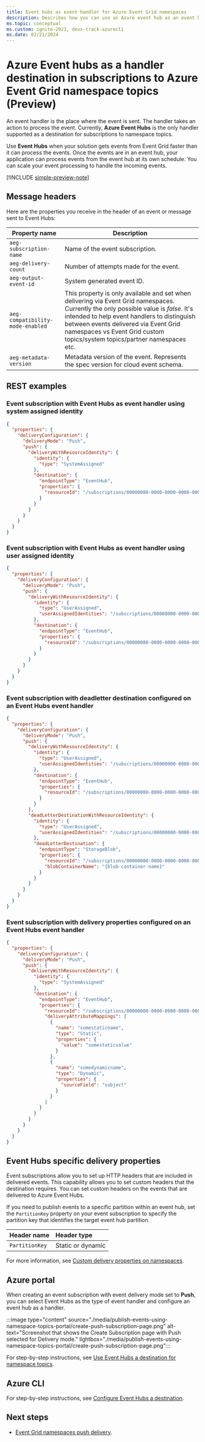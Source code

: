 ```yaml
---
title: Event hubs as event handler for Azure Event Grid namespaces
description: Describes how you can use an Azure event hub as an event handler for Azure Event Grid namespaces.
ms.topic: conceptual
ms.custom: ignite-2023, devx-track-azurecli
ms.date: 02/21/2024
---
```


# Azure Event hubs as a handler destination in subscriptions to Azure Event Grid namespace topics (Preview)

An event handler is the place where the event is sent. The handler takes an action to process the event. Currently, **Azure Event Hubs** is the only handler supported as a destination for subscriptions to namespace topics.

Use **Event Hubs** when your solution gets events from Event Grid faster than it can process the events. Once the events are in an event hub, your application can process events from the event hub at its own schedule. You can scale your event processing to handle the incoming events.

[!INCLUDE [simple-preview-note](./includes/simple-preview-note.md)]

## Message headers

Here are the properties you receive in the header of an event or message sent to Event Hubs:

| Property name | Description |
| ------------- | ----------- |
| `aeg-subscription-name` | Name of the event subscription. |
| `aeg-delivery-count` | Number of attempts made for the event. |
| `aeg-output-event-id` | System generated event ID. |
| `aeg-compatibility-mode-enabled` | This property is only available and set when delivering via Event Grid namespaces. Currently the only possible value is *false*. It's intended to help event handlers to distinguish between events delivered via Event Grid namespaces vs Event Grid custom topics/system topics/partner namespaces etc. |
| `aeg-metadata-version` | Metadata version of the event. Represents the spec version for cloud event schema. |

## REST examples

### Event subscription with Event Hubs as event handler using system assigned identity

```json
{
  "properties": {
    "deliveryConfiguration": {
      "deliveryMode": "Push",
      "push": {
        "deliveryWithResourceIdentity": {
          "identity": {
            "type": "SystemAssigned"
          },
          "destination": {
            "endpointType": "EventHub",
            "properties": {
              "resourceId": "/subscriptions/00000000-0000-0000-0000-000000000000/resourceGroups/{resource-group}/providers/Microsoft.EventHub/namespaces/{namespace-name}/eventhubs/{eventhub-name}"
            }
          }
        }
      }
    }
  }
}
```

### Event subscription with Event Hubs as event handler using user assigned identity

```json
{
  "properties": {
    "deliveryConfiguration": {
      "deliveryMode": "Push",
      "push": {
        "deliveryWithResourceIdentity": {
          "identity": {
            "type": "UserAssigned",
            "userAssignedIdentities": "/subscriptions/00000000-0000-0000-0000-000000000000/resourceGroups/{resource-group}/providers/Microsoft.ManagedIdentity/userAssignedIdentities/{user-identity-name}"
          },
          "destination": {
            "endpointType": "EventHub",
            "properties": {
              "resourceId": "/subscriptions/00000000-0000-0000-0000-000000000000/resourceGroups/{resource-group}/providers/Microsoft.EventHub/namespaces/{namespace-name}/eventhubs/{eventhub-name}"
            }
          }
        }
      }
    }
  }
}
```

### Event subscription with deadletter destination configured on an Event Hubs event handler

```json
{
  "properties": {
    "deliveryConfiguration": {
      "deliveryMode": "Push",
      "push": {
        "deliveryWithResourceIdentity": {
          "identity": {
            "type": "UserAssigned",
            "userAssignedIdentities": "/subscriptions/00000000-0000-0000-0000-000000000000/resourceGroups/{resource-group}/providers/Microsoft.ManagedIdentity/userAssignedIdentities/{user-identity-name}"
          },
          "destination": {
            "endpointType": "EventHub",
            "properties": {
              "resourceId": "/subscriptions/00000000-0000-0000-0000-000000000000/resourceGroups/{resource-group}/providers/Microsoft.EventHub/namespaces/{namespace-name}/eventhubs/{eventhub-name}"
            }
          }
        },
        "deadLetterDestinationWithResourceIdentity": {
          "identity": {
            "type": "UserAssigned",
            "userAssignedIdentities": "/subscriptions/00000000-0000-0000-0000-000000000000/resourceGroups/{resource-group}/providers/Microsoft.ManagedIdentity/userAssignedIdentities/{user-identity-name}"
          },
          "deadLetterDestination": {
            "endpointType": "StorageBlob",
            "properties": {
              "resourceId": "/subscriptions/00000000-0000-0000-0000-000000000000/resourceGroups/{resource-group}/providers/Microsoft.Storage/storageAccounts/{storage-account-name}",
              "blobContainerName": "{blob-container-name}"
            }
          }
        }
      }
    }
  }
}
```

### Event subscription with delivery properties configured on an Event Hubs event handler

```json
{
  "properties": {
    "deliveryConfiguration": {
      "deliveryMode": "Push",
      "push": {
        "deliveryWithResourceIdentity": {
          "identity": {
            "type": "SystemAssigned"
          },
          "destination": {
            "endpointType": "EventHub",
            "properties": {
              "resourceId": "/subscriptions/00000000-0000-0000-0000-000000000000/resourceGroups/{resource-group}/providers/Microsoft.EventHub/namespaces/{namespace-name}/eventhubs/{eventhub-name}",
              "deliveryAttributeMappings": [
                {
                  "name": "somestaticname",
                  "type": "Static",
                  "properties": {
                    "value": "somestaticvalue"
                  }
                },
                {
                  "name": "somedynamicname",
                  "type": "Dynamic",
                  "properties": {
                    "sourceField": "subject"
                  }
                }
              ]
            }
          }
        }
      }
    }
  }
}
```

## Event Hubs specific delivery properties

Event subscriptions allow you to set up HTTP headers that are included in delivered events. This capability allows you to set custom headers that the destination requires. You can set custom headers on the events that are delivered to Azure Event Hubs.

If you need to publish events to a specific partition within an event hub, set the `PartitionKey` property on your event subscription to specify the partition key that identifies the target event hub partition.

| Header name | Header type |
| :-- | :-- |
|`PartitionKey` | Static or dynamic |

For more information, see [Custom delivery properties on namespaces](namespace-delivery-properties.md).

## Azure portal

When creating an event subscription with event delivery mode set to **Push**, you can select Event Hubs as the type of event handler and configure an event hub as a handler. 

:::image type="content" source="./media/publish-events-using-namespace-topics-portal/create-push-subscription-page.png" alt-text="Screenshot that shows the Create Subscription page with Push selected for Delivery mode." lightbox="./media/publish-events-using-namespace-topics-portal/create-push-subscription-page.png":::       

For step-by-step instructions, see [Use Event Hubs a destination for namespace topics](publish-deliver-events-with-namespace-topics-portal.md#create-an-event-subscription).

## Azure CLI
For step-by-step instructions, see [Configure Event Hubs a destination](publish-deliver-events-with-namespace-topics.md#create-an-event-subscription).

## Next steps

- [Event Grid namespaces push delivery](namespace-push-delivery-overview.md).
